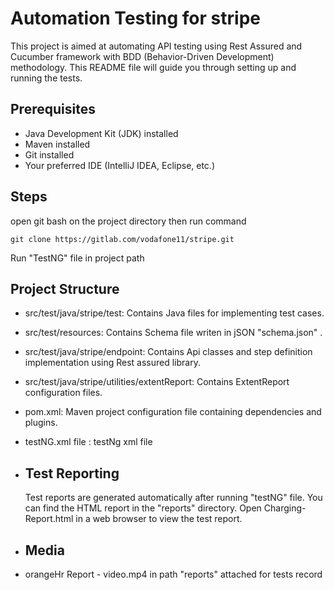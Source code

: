 # Automation Testing for stripe

This project is aimed at automating API testing using Rest Assured and Cucumber framework with BDD (Behavior-Driven Development) methodology. 
This README file will guide you through setting up and running the tests.

## Prerequisites

- Java Development Kit (JDK) installed
- Maven installed
- Git installed
- Your preferred IDE (IntelliJ IDEA, Eclipse, etc.)

## Steps

open git bash on the project directory then run command 
```
git clone https://gitlab.com/vodafone11/stripe.git
```
Run "TestNG" file in project path

## Project Structure
- src/test/java/stripe/test: Contains Java files for implementing test cases.
- src/test/resources: Contains Schema file writen in jSON "schema.json" .
- src/test/java/stripe/endpoint: Contains Api classes and step definition implementation using Rest assured library.
- src/test/java/stripe/utilities/extentReport: Contains ExtentReport configuration files.
- pom.xml: Maven project configuration file containing dependencies and plugins.
- testNG.xml file : testNg xml file 

- ## Test Reporting
  Test reports are generated automatically after running "testNG" file.
  You can find the HTML report in the "reports" directory.
  Open Charging-Report.html in a web browser to view the test report.

- ## Media 
- orangeHr Report - video.mp4 in path "reports" attached for tests record 

